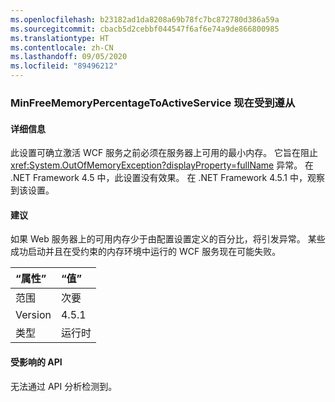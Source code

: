 ```yaml
---
ms.openlocfilehash: b23182ad1da8208a69b78fc7bc872780d386a59a
ms.sourcegitcommit: cbacb5d2cebbf044547f6af6e74a9de866800985
ms.translationtype: HT
ms.contentlocale: zh-CN
ms.lasthandoff: 09/05/2020
ms.locfileid: "89496212"
---
```

### <a name="minfreememorypercentagetoactiveservice-is-now-respected"></a>MinFreeMemoryPercentageToActiveService 现在受到遵从

#### <a name="details"></a>详细信息

此设置可确立激活 WCF 服务之前必须在服务器上可用的最小内存。 它旨在阻止 <xref:System.OutOfMemoryException?displayProperty=fullName> 异常。 在 .NET Framework 4.5 中，此设置没有效果。 在 .NET Framework 4.5.1 中，观察到该设置。

#### <a name="suggestion"></a>建议

如果 Web 服务器上的可用内存少于由配置设置定义的百分比，将引发异常。 某些成功启动并且在受约束的内存环境中运行的 WCF 服务现在可能失败。

| “属性”    | “值”       |
|:--------|:------------|
| 范围   |次要|
|Version|4.5.1|
|类型|运行时|

#### <a name="affected-apis"></a>受影响的 API

无法通过 API 分析检测到。

<!--

#### Affected APIs

Not detectable via API analysis.

-->
